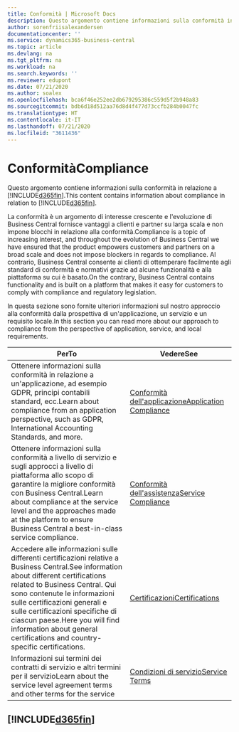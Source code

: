 ```yaml
---
title: Conformità | Microsoft Docs
description: Questo argomento contiene informazioni sulla conformità in relazione a Business Central.
author: sorenfriisalexandersen
documentationcenter: ''
ms.service: dynamics365-business-central
ms.topic: article
ms.devlang: na
ms.tgt_pltfrm: na
ms.workload: na
ms.search.keywords: ''
ms.reviewer: edupont
ms.date: 07/21/2020
ms.author: soalex
ms.openlocfilehash: bca6f46e252ee2db679295386c559d5f2b948a83
ms.sourcegitcommit: bdb6d18d512aa76d8d4f477d73ccfb284b0047fc
ms.translationtype: HT
ms.contentlocale: it-IT
ms.lasthandoff: 07/21/2020
ms.locfileid: "3611436"
---
```

# <a name="compliance"></a><span data-ttu-id="20e8f-103">Conformità</span><span class="sxs-lookup"><span data-stu-id="20e8f-103">Compliance</span></span>

<span data-ttu-id="20e8f-104">Questo argomento contiene informazioni sulla conformità in relazione a [!INCLUDE[d365fin](../includes/d365fin_md.md)].</span><span class="sxs-lookup"><span data-stu-id="20e8f-104">This content contains information about compliance in relation to [!INCLUDE[d365fin](../includes/d365fin_md.md)].</span></span>  

<span data-ttu-id="20e8f-105">La conformità è un argomento di interesse crescente e l'evoluzione di Business Central fornisce vantaggi a clienti e partner su larga scala e non impone blocchi in relazione alla conformità.</span><span class="sxs-lookup"><span data-stu-id="20e8f-105">Compliance is a topic of increasing interest, and throughout the evolution of Business Central we have ensured that the product empowers customers and partners on a broad scale and does not impose blockers in regards to compliance.</span></span> <span data-ttu-id="20e8f-106">Al contrario, Business Central consente ai clienti di ottemperare facilmente agli standard di conformità e normativi grazie ad alcune funzionalità e alla piattaforma su cui è basato.</span><span class="sxs-lookup"><span data-stu-id="20e8f-106">On the contrary, Business Central contains functionality and is built on a platform that makes it easy for customers to comply with compliance and regulatory legislation.</span></span>

<span data-ttu-id="20e8f-107">In questa sezione sono fornite ulteriori informazioni sul nostro approccio alla conformità dalla prospettiva di un'applicazione, un servizio e un requisito locale.</span><span class="sxs-lookup"><span data-stu-id="20e8f-107">In this section you can read more about our approach to compliance from the perspective of application, service, and local  requirements.</span></span>

|<span data-ttu-id="20e8f-108">**Per**</span><span class="sxs-lookup"><span data-stu-id="20e8f-108">**To**</span></span>|<span data-ttu-id="20e8f-109">**Vedere**</span><span class="sxs-lookup"><span data-stu-id="20e8f-109">**See**</span></span>|  
|------------|-------------|  
|<span data-ttu-id="20e8f-110">Ottenere informazioni sulla conformità in relazione a un'applicazione, ad esempio GDPR, principi contabili standard, ecc.</span><span class="sxs-lookup"><span data-stu-id="20e8f-110">Learn about compliance from an application perspective, such as GDPR, International Accounting Standards, and more.</span></span>|[<span data-ttu-id="20e8f-111">Conformità dell'applicazione</span><span class="sxs-lookup"><span data-stu-id="20e8f-111">Application Compliance</span></span>](compliance-application-compliance.md)|  
|<span data-ttu-id="20e8f-112">Ottenere informazioni sulla conformità a livello di servizio e sugli approcci a livello di piattaforma allo scopo di garantire la migliore conformità con Business Central.</span><span class="sxs-lookup"><span data-stu-id="20e8f-112">Learn about compliance at the service level and the approaches made at the platform to ensure Business Central a best-in-class service compliance.</span></span>|[<span data-ttu-id="20e8f-113">Conformità dell'assistenza</span><span class="sxs-lookup"><span data-stu-id="20e8f-113">Service Compliance</span></span>](compliance-service-compliance.md)|  
|<span data-ttu-id="20e8f-114">Accedere alle informazioni sulle differenti certificazioni relative a Business Central.</span><span class="sxs-lookup"><span data-stu-id="20e8f-114">See information about different certifications related to Business Central.</span></span> <span data-ttu-id="20e8f-115">Qui sono contenute le informazioni sulle certificazioni generali e sulle certificazioni specifiche di ciascun paese.</span><span class="sxs-lookup"><span data-stu-id="20e8f-115">Here you will find information about general certifications and country-specific certifications.</span></span>|[<span data-ttu-id="20e8f-116">Certificazioni</span><span class="sxs-lookup"><span data-stu-id="20e8f-116">Certifications</span></span>](compliance-certifications.md)|  
|<span data-ttu-id="20e8f-117">Informazioni sui termini dei contratti di servizio e altri termini per il servizio</span><span class="sxs-lookup"><span data-stu-id="20e8f-117">Learn about the service level agreement terms and other terms for the service</span></span>|[<span data-ttu-id="20e8f-118">Condizioni di servizio</span><span class="sxs-lookup"><span data-stu-id="20e8f-118">Service Terms</span></span>](compliance-service-compliance.md#service-terms)|  

## [!INCLUDE[d365fin](../includes/free_trial_md.md)]  
